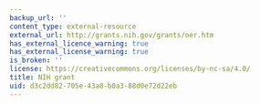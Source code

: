 ```yaml
---
backup_url: ''
content_type: external-resource
external_url: http://grants.nih.gov/grants/oer.htm
has_external_licence_warning: true
has_external_license_warning: true
is_broken: ''
license: https://creativecommons.org/licenses/by-nc-sa/4.0/
title: NIH grant
uid: d3c2dd82-705e-43a8-b0a3-88d0e72d22eb
---
```

